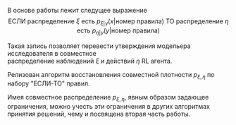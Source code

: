 
В основе работы лежит следущее выражение  
$$ \text{ЕСЛИ распределение } \xi \text{ есть } p_{\xi | \gamma}(x|\text{номер правила})
\text{ ТО распределение } \eta \text{ есть } p_{\eta| \gamma}(y|\text{номер правила}) 
$$

Такая запись позволяет перевести утверждения модельера исследователя в совместное  
распределение наблюдений $\xi$ и действий $\eta$ RL агента.  

Релизован алгоритм восстановления совместной плотности $p_{\xi,\eta}$ по
набору "ЕСЛИ-ТО" правил.

Имея совместное распределение $p_{\xi,\eta}$, явным образом задающее ограничения, 
можно учесть эти ограничения в других алгоритмах принятия решений, чему и посвящена 
вторая часть работы.